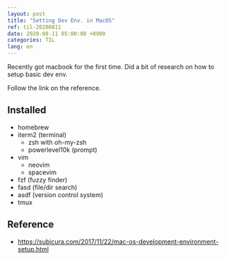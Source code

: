 ```yaml
---
layout: post
title: "Setting Dev Env. in MacOS"
ref: til-20200811
date: 2020-08-11 05:00:00 +0900
categories: TIL
lang: en
---
```


Recently got macbook for the first time. Did a bit of research on how to setup basic dev env.

Follow the link on the reference.

## Installed
- homebrew
- iterm2 (terminal)
  + zsh with oh-my-zsh 
  + powerlevel10k (prompt)
- vim
  + neovim
  + spacevim
- fzf (fuzzy finder)
- fasd (file/dir search)
- asdf (version control system)
- tmux


## Reference
- https://subicura.com/2017/11/22/mac-os-development-environment-setup.html
